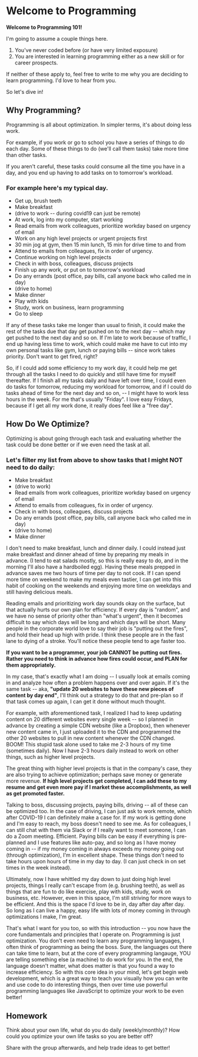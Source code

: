 # Welcome to Programming

**Welcome to Programming 101!**

I'm going to assume a couple things here.  

1.  You've never coded before (or have very limited exposure)
2.  You are interested in learning programming either as a new skill or for career prospects.

If neither of these apply to, feel free to write to me why you are deciding to learn programming.  I'd love to hear from you.

So let's dive in!

## Why Programming?

Programming is all about optimization.  In simpler terms, it's about doing less work.

For example, if you work or go to school you have a series of things to do each day.  Some of these things to do (we'll call them tasks) take more time than other tasks.

If you aren't careful, these tasks could consume all the time you have in a day, and you end up having to add tasks on to tomorrow's workload.   

### For example here's my typical day.

- Get up, brush teeth
- Make breakfast
- (drive to work -- during covid19 can just be remote)
- At work, log into my computer, start working
- Read emails from work colleagues, prioritize workday based on urgency of email
- Work on any high level projects or urgent projects first
- 30 min jog at gym, then 15 min lunch, 15 min for drive time to and from
- Attend to emails from colleagues, fix in order of urgency.
- Continue working on high level projects
- Check in with boss, colleagues, discuss projects
- Finish up any work, or put on to tomorrow's workload
- Do any errands (post office, pay bills, call anyone back who called me in day)
- (drive to home)
- Make dinner
- Play with kids
- Study, work on business, learn programming
- Go to sleep

If any of these tasks take me longer than usual to finish, it could make the rest of the tasks due that day get pushed on to the next day -- which may get pushed to the next day and so on.   If I'm late to work because of traffic, I end up having less time to work, which could make me have to cut into my own personal tasks like gym, lunch or paying bills -- since work takes priority.  Don't want to get fired, right?

So, if I could add some efficiency to my work day, it could help me get through all the tasks I need to do quickly and still have time for myself thereafter.  If I finish all my tasks daily and have left over time, I could even do tasks for tomorrow, reducing my workload for tomorrow, and if I could do tasks ahead of time for the next day and so on, -- I might have to work less hours in the week.  For me that's usually "Friday".  I love easy Fridays, because if I get all my work done, it really does feel like a "free day". 

## How Do We Optimize?

Optimizing is about going through each task and evaluating whether the task could be done better or if we even need the task at all.

### Let's filter my list from above to show tasks that I might NOT need to do daily:

- Make breakfast
- (drive to work)
- Read emails from work colleagues, prioritize workday based on urgency of email
- Attend to emails from colleagues, fix in order of urgency.
- Check in with boss, colleagues, discuss projects
- Do any errands (post office, pay bills, call anyone back who called me in day)
- (drive to home)
- Make dinner

I don't need to make breakfast, lunch and dinner daily.  I could instead just make breakfast and dinner ahead of time by preparing my meals in advance.  (I tend to eat salads mostly, so this is really easy to do, and in the morning I'll also have a hardboiled egg).  Having these meals prepped in advance saves me two hours of time per day to not cook.  If I can spend more time on weekend to make my meals even tastier, I can get into this habit of cooking on the weekends and enjoying more time on weekdays and still having delicious meals.

Reading emails and prioritizing work day sounds okay on the surface, but that actually hurts our own plan for efficiency.  If every day is "random", and we have no sense of priority other than "what's urgent", then it becomes difficult to say which days will be long and which days will be short.  Many people in the corporate world love to say their job is "putting out the fires", and hold their head up high with pride.  I think these people are in the fast lane to dying of a stroke.   You'll notice these people tend to age faster too.  

**If you want to be a programmer, your job CANNOT be putting out fires.  Rather you need to think in advance how fires could occur, and PLAN for them appropriately.**

In my case, that's exactly what I am doing -- I usually look at emails coming in and analyze how often a problem happens over and over again.  If it's the same task -- aka, **"update 20 websites to have these new pieces of content by day end"**, I'll think out a strategy to do that and pre-plan so if that task comes up again, I can get it done without much thought.  

For example, with aforementioned task, I realized I had to keep updating content on 20 different websites every single week -- so I planned in advance by creating a simple CDN website (like a Dropbox), then whenever new content came in, I just uploaded it to the CDN and programmed the other 20 websites to pull in new content whenever the CDN changed.  BOOM! This stupid task alone used to take me 2-3 hours of my time (sometimes daily).  Now I have 2-3 hours daily instead to work on other things, such as higher level projects.

The great thing with higher level projects is that in the company's case, they are also trying to achieve optimization; perhaps save money or generate more revenue.  **If high level projects get completed, I can add these to my resume and get even more pay if I market these accomplishments, as well as get promoted faster.**  

Talking to boss, discussing projects, paying bills, driving -- all of these can be optimized too.  In the case of driving, I can just ask to work remote, which after COVID-19 I can definitely make a case for.  If my work is getting done and I'm easy to reach, my boss doesn't need to see me.  As for colleagues, I can still chat with them via Slack or if I really want to meet someone, I can do a Zoom meeting.  Efficient.   Paying bills can be easy if everything is pre-planned and I use features like auto-pay, and so long as I have money coming in -- if my money coming in always exceeds my money going out (through optimization), I'm in excellent shape.   These things don't need to take hours upon hours of time in my day to day.   (I can just check in on set times in the week instead).  

Ultimately, now I have whittled my day down to just doing high level projects, things I really can't escape from (e.g. brushing teeth), as well as things that are fun to do like exercise, play with kids, study, work on business, etc.  However, even in this space, I'm still striving for more ways to be efficient. And this is the space I'd love to be in, day after day after day.   So long as I can live a happy, easy life with lots of money coming in through optimizations I make, I'm great.

That's what I want for you too, so with this introduction -- you now have the core fundamentals and principles that I operate on.  Programming is just optimization.  You don't even need to learn any programming languages, I often think of programming as being the boss.  Sure, the languages out there can take time to learn, but at the core of every programming langauge, YOU are telling something else (a machine) to do work for you.  In the end, the language doesn't matter, what does matter is that you found a way to increase efficiency.   So with this core idea in your mind, let's get begin web development, which is a great way to teach you visually how you can write and use code to do interesting things, then over time use powerful programming languages like JavaScript to optimize your work to be even better!

## Homework

Think about your own life, what do you do daily (weekly/monthly)?  How could you optimize your own life tasks so you are better off?

Share with the group afterwards, and help trade ideas to get better!